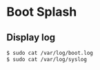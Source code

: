 # Boot Splash 

## Display log 

```bash
$ sudo cat /var/log/boot.log
$ sudo cat /var/log/syslog

```
